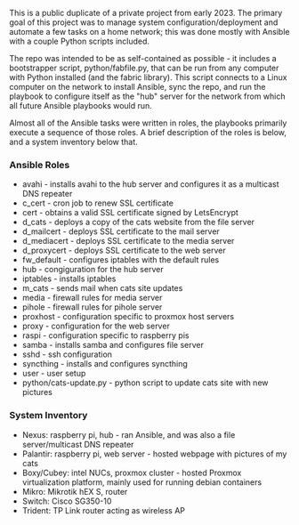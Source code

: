 This is a public duplicate of a private project from early 2023.  The primary goal of this project was to manage system configuration/deployment and automate a few tasks on a home network; this was done mostly with Ansible with a couple Python scripts included.  

The repo was intended to be as self-contained as possible - it includes a bootstrapper script, python/fabfile.py, that can be run from any computer with Python installed (and the fabric library).  This script connects to a Linux computer on the network to install Ansible, sync the repo, and run the playbook to configure itself as the "hub" server for the network from which all future Ansible playbooks would run.

Almost all of the Ansible tasks were written in roles, the playbooks primarily execute a sequence of those roles.  A brief description of the roles is below, and a system inventory below that.

### Ansible Roles
- avahi - installs avahi to the hub server and configures it as a multicast DNS repeater
- c_cert - cron job to renew SSL certificate
- cert -  obtains a valid SSL certificate signed by LetsEncrypt
- d_cats - deploys a copy of the cats website from the file server
- d_mailcert - deploys SSL certificate to the mail server
- d_mediacert - deploys SSL certificate to the media server
- d_proxycert - deploys SSL certificate to the web server
- fw_default - configures iptables with the default rules
- hub - congiguration for the hub server
- iptables - installs iptables
- m_cats - sends mail when cats site updates
- media - firewall rules for media server
- pihole - firewall rules for pihole server
- proxhost - configuration specific to proxmox host servers
- proxy - configuration for the web server
- raspi - configuration specific to raspberry pis
- samba - installs samba and configures file server
- sshd - ssh configuration
- syncthing - installs and configures syncthing
- user - user setup
- python/cats-update.py - python script to update cats site with new pictures

### System Inventory
- Nexus: raspberry pi, hub - ran Ansible, and was also a file server/multicast DNS repeater
- Palantir: raspberry pi, web server - hosted webpage with pictures of my cats
- Boxy/Cubey: intel NUCs, proxmox cluster - hosted Proxmox virtualization platform, mainly used for running debian containers
- Mikro: Mikrotik hEX S, router
- Switch: Cisco SG350-10
- Trident: TP Link router acting as wireless AP
